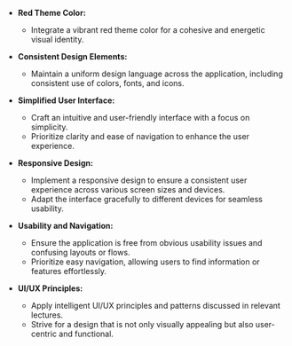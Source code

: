 - **Red Theme Color:**
  - Integrate a vibrant red theme color for a cohesive and energetic visual identity.

- **Consistent Design Elements:**
  - Maintain a uniform design language across the application, including consistent use of colors, fonts, and icons.

- **Simplified User Interface:**
  - Craft an intuitive and user-friendly interface with a focus on simplicity.
  - Prioritize clarity and ease of navigation to enhance the user experience.

- **Responsive Design:**
  - Implement a responsive design to ensure a consistent user experience across various screen sizes and devices.
  - Adapt the interface gracefully to different devices for seamless usability.

- **Usability and Navigation:**
  - Ensure the application is free from obvious usability issues and confusing layouts or flows.
  - Prioritize easy navigation, allowing users to find information or features effortlessly.

- **UI/UX Principles:**
  - Apply intelligent UI/UX principles and patterns discussed in relevant lectures.
  - Strive for a design that is not only visually appealing but also user-centric and functional.